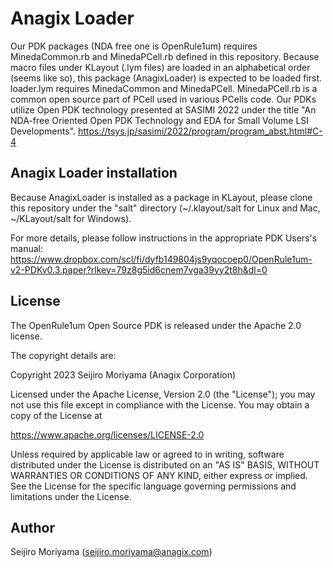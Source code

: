 # Anagix Loader

Our PDK packages (NDA free one is OpenRule1um) requires MinedaCommon.rb and MinedaPCell.rb defined in this repository. Because macro files under KLayout (.lym files) are loaded in an alphabetical order (seems like so), this package (AnagixLoader) is expected to be loaded first. loader.lym requires MinedaCommon and MinedaPCell. MinedaPCell.rb is a common open source part of PCell used in various PCells code. 
Our PDKs utilize Open PDK technology presented at SASIMI 2022 under the title "An NDA-free Oriented Open PDK
Technology and EDA for Small Volume LSI Developments".
https://tsys.jp/sasimi/2022/program/program_abst.html#C-4

## Anagix Loader installation
Because AnagixLoader is installed as a package in KLayout, please clone this repository under 
the "salt" directory (~/.klayout/salt for Linux and Mac, ~/KLayout/salt for Windows).

For more details, please follow instructions in the appropriate PDK Users's manual:
https://www.dropbox.com/scl/fi/dyfb149804js9yqocoep0/OpenRule1um-v2-PDKv0.3.paper?rlkey=79z8g5id6cnem7vga39yy2t8h&dl=0

## License
The OpenRule1um Open Source PDK is released under the Apache 2.0 license.

The copyright details are:

Copyright 2023 Seijiro Moriyama (Anagix Corporation)

Licensed under the Apache License, Version 2.0 (the "License");
you may not use this file except in compliance with the License.
You may obtain a copy of the License at

   https://www.apache.org/licenses/LICENSE-2.0

Unless required by applicable law or agreed to in writing, software
distributed under the License is distributed on an "AS IS" BASIS,
WITHOUT WARRANTIES OR CONDITIONS OF ANY KIND, either express or implied.
See the License for the specific language governing permissions and
limitations under the License.

## Author
Seijiro Moriyama (seijiro.moriyama@anagix.com)

